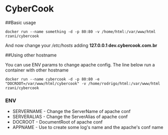 # CyberCook

##Basic usage

```shell
docker run --name something -d -p 80:80 -v /home/html:/var/www/html rzani/cybercook
```
And now change your */etc/hosts* adding **127.0.0.1 dev.cybercook.com.br**


##Using other hostname

You can use ENV params to change apache config. The line below run a container with other hostname

```shell
docker run --name cybercook -d -p 80:80 -e "DOCROOT=/var/www/html/cybercook" -v /home/rodrigo/html:/var/www/html rzani/cybercook
```

### ENV 

- SERVERNAME -  Change the ServerName of apache conf
- SERVERALIAS - Change the ServerAlias of apache conf
- DOCROOT - DocumentRoot of apache conf
- APPNAME - Use to create some log's name and the apache's conf name



